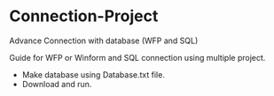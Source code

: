# Connection-Project
Advance Connection with database (WFP and SQL)

Guide for WFP or Winform and SQL connection using multiple project.
- Make database using Database.txt file. 
- Download and run. 
